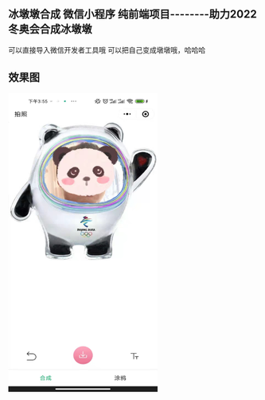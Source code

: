 
 ## 冰墩墩合成 微信小程序 纯前端项目--------助力2022冬奥会合成冰墩墩
 可以直接导入微信开发者工具哦
 可以把自己变成墩墩哦，哈哈哈
 
 ## 效果图
 <img src="https://github.com/jingsongliujing/takePhoto/blob/main/static/11acb62b66b740f9e834ccca808bb5c.jpg"  height="600" width="300">

